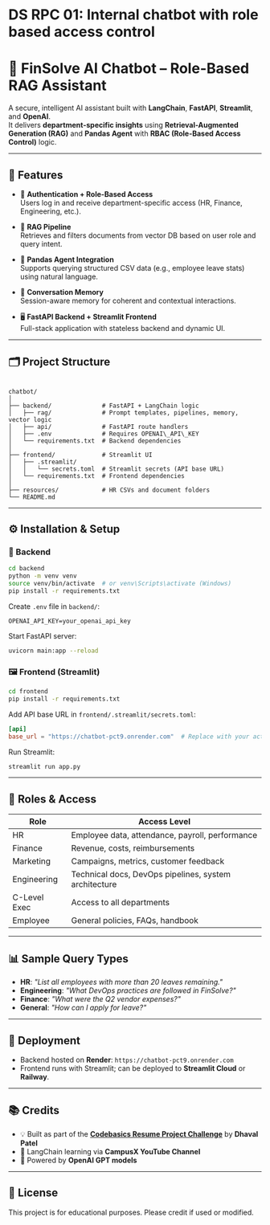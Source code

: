 # DS RPC 01: Internal chatbot with role based access control

# 🧠 FinSolve AI Chatbot – Role-Based RAG Assistant

A secure, intelligent AI assistant built with **LangChain**, **FastAPI**, **Streamlit**, and **OpenAI**.  
It delivers **department-specific insights** using **Retrieval-Augmented Generation (RAG)** and **Pandas Agent** with **RBAC (Role-Based Access Control)** logic.

---

## 📌 Features

- 🔐 **Authentication + Role-Based Access**  
  Users log in and receive department-specific access (HR, Finance, Engineering, etc.).

- 📄 **RAG Pipeline**  
  Retrieves and filters documents from vector DB based on user role and query intent.

- 🧮 **Pandas Agent Integration**  
  Supports querying structured CSV data (e.g., employee leave stats) using natural language.

- 🧠 **Conversation Memory**  
  Session-aware memory for coherent and contextual interactions.

- 🖥️ **FastAPI Backend + Streamlit Frontend**  
  Full-stack application with stateless backend and dynamic UI.

---

## 🗂️ Project Structure

```

chatbot/
│
├── backend/              # FastAPI + LangChain logic
│   ├── rag/              # Prompt templates, pipelines, memory, vector logic
│   ├── api/              # FastAPI route handlers
│   ├── .env              # Requires OPENAI\_API\_KEY
│   └── requirements.txt  # Backend dependencies
│
├── frontend/             # Streamlit UI
│   ├── .streamlit/
│   │   └── secrets.toml  # Streamlit secrets (API base URL)
│   └── requirements.txt  # Frontend dependencies
│
├── resources/            # HR CSVs and document folders
└── README.md

````

---

## ⚙️ Installation & Setup

### 🧩 Backend

```bash
cd backend
python -m venv venv
source venv/bin/activate  # or venv\Scripts\activate (Windows)
pip install -r requirements.txt
````

Create `.env` file in `backend/`:

```env
OPENAI_API_KEY=your_openai_api_key
```

Start FastAPI server:

```bash
uvicorn main:app --reload
```

### 🖼️ Frontend (Streamlit)

```bash
cd frontend
pip install -r requirements.txt
```

Add API base URL in `frontend/.streamlit/secrets.toml`:

```toml
[api]
base_url = "https://chatbot-pct9.onrender.com"  # Replace with your actual backend URL
```

Run Streamlit:

```bash
streamlit run app.py
```

---

## 🔐 Roles & Access

| Role         | Access Level                                          |
| ------------ | ----------------------------------------------------- |
| HR           | Employee data, attendance, payroll, performance       |
| Finance      | Revenue, costs, reimbursements                        |
| Marketing    | Campaigns, metrics, customer feedback                 |
| Engineering  | Technical docs, DevOps pipelines, system architecture |
| C-Level Exec | Access to all departments                             |
| Employee     | General policies, FAQs, handbook                      |

---

## 📊 Sample Query Types

* **HR**: *"List all employees with more than 20 leaves remaining."*
* **Engineering**: *"What DevOps practices are followed in FinSolve?"*
* **Finance**: *"What were the Q2 vendor expenses?"*
* **General**: *"How can I apply for leave?"*

---

## 🚀 Deployment

* Backend hosted on **Render**: `https://chatbot-pct9.onrender.com`
* Frontend runs with Streamlit; can be deployed to **Streamlit Cloud** or **Railway**.

---

## 📚 Credits

* 💡 Built as part of the **[Codebasics Resume Project Challenge](https://codebasics.io/)** by **Dhaval Patel**
* 📘 LangChain learning via **CampusX YouTube Channel**
* 🧠 Powered by **OpenAI GPT models**

---

## 📎 License

This project is for educational purposes. Please credit if used or modified.

